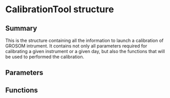 # CalibrationTool structure

## Summary
This is the structure containing all the information to launch a calibration of GROSOM intrument. It contains not only all parameters required for calibrating a given instrument or a given day, but also the functions that will be used to performed the calibration.

## Parameters


## Functions